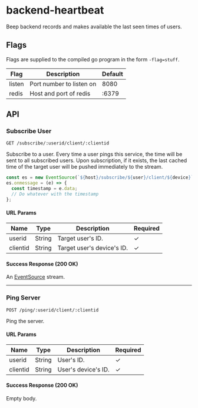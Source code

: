 # backend-heartbeat

Beep backend records and makes available the last seen times of users.

## Flags

Flags are supplied to the compiled go program in the form ```-flag=stuff```.

| Flag | Description | Default |
| ---- | ----------- | ------- |
| listen | Port number to listen on | 8080 |
| redis | Host and port of redis | :6379 |

## API

### Subscribe User

```
GET /subscribe/:userid/client/:clientid
```

Subscribe to a user. Every time a user pings this service, the time will be sent to all subscribed users. Upon subscription, if it exists, the last cached time of the target user will be pushed immediately to the stream.

```js
const es = new EventSource(`${host}/subscribe/${user}/client/${device}`);
es.onmessage = (e) => {
  const timestamp = e.data;
  // Do whatever with the timestamp
};
```

#### URL Params

| Name | Type | Description | Required |
| ---- | ---- | ----------- | -------- |
| userid | String | Target user's ID. | ✓ |
| clientid | String | Target user's device's ID. | ✓ |

#### Success Response (200 OK)

An [EventSource](https://developer.mozilla.org/en-US/docs/Web/API/EventSource) stream.

---

### Ping Server

```
POST /ping/:userid/client/:clientid
```

Ping the server.

#### URL Params

| Name | Type | Description | Required |
| ---- | ---- | ----------- | -------- |
| userid | String | User's ID. | ✓ |
| clientid | String | User's device's ID. | ✓ |

#### Success Response (200 OK)

Empty body.
